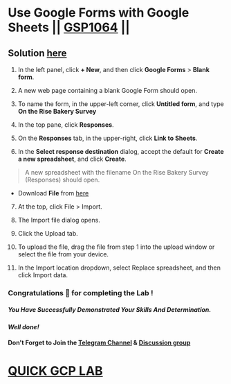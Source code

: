 # Use Google Forms with Google Sheets || [GSP1064](https://www.cloudskillsboost.google/focuses/46917?parent=catalog) ||

## Solution [here]()

1. In the left panel, click **+ New**, and then click **Google Forms** > **Blank form**.

2. A new web page containing a blank Google Form should open.

3. To name the form, in the upper-left corner, click **Untitled form**, and type **On the Rise Bakery Survey**

4. In the top pane, click **Responses**.

5. On the **Responses** tab, in the upper-right, click **Link to Sheets**.

6. In the **Select response destination** dialog, accept the default for **Create a new spreadsheet**, and click **Create**.

>A new spreadsheet with the filename On the Rise Bakery Survey (Responses) should open.

* Download **File** from [here](https://docs.google.com/spreadsheets/d/16tCqBtOGHHF_db3BiXWQYdpMkjq2VMWD/export?&format=xlsx)

7. At the top, click File > Import.

8. The Import file dialog opens.

9. Click the Upload tab.

10. To upload the file, drag the file from step 1 into the upload window or select the file from your device.

11. In the Import location dropdown, select Replace spreadsheet, and then click Import data.

### Congratulations 🎉 for completing the Lab !

##### *You Have Successfully Demonstrated Your Skills And Determination.*

#### *Well done!*

#### Don't Forget to Join the [Telegram Channel](https://t.me/quickgcplab) & [Discussion group](https://t.me/quickgcplabchats)

# [QUICK GCP LAB](https://www.youtube.com/@quickgcplab)
